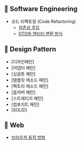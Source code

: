 ## 📌 Software Engineering
- 코드 리팩토링 (Code Refactoring)
  - [의존성 주입](https://github.com/Han00903/CS-study/blob/main/Software%20Engineering/%EC%9D%98%EC%A1%B4%EC%84%B1%20%EC%A3%BC%EC%9E%85.md)
  - [DTO와 엔티티 변환 방식](https://github.com/Han00903/CS-study/blob/main/Software%20Engineering/DTO%EC%99%80%20%EC%97%94%ED%8B%B0%ED%8B%B0%20%EB%B3%80%ED%99%98%20%EB%B0%A9%EC%8B%9D.md)

## 📌 Design Pattern
- [디자인패턴]
- [어댑터 패턴]
- [싱글톤 패턴]
- [탬플릿 메소드 패턴]
- [팩토리 메소드 패턴]
- [옵저버 패턴]
- [스트레티지 패턴]
- [컴포지트 패턴]
- [SOLID]
  
## 📌 Web
- [브라우저 동작 방법](https://github.com/Han00903/tech_interview_for_developer/blob/main/%EB%84%A4%ED%8A%B8%EC%9B%8C%ED%81%AC/%EB%B8%8C%EB%9D%BC%EC%9A%B0%EC%A0%80%20%EB%8F%99%EC%9E%91%EB%B0%A9%EB%B2%95.md)

